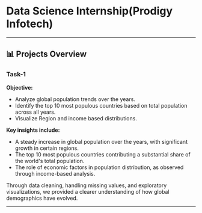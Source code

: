 # Data Science Internship(Prodigy Infotech) 


---
## 📊 Projects Overview 
### Task-1

**Objective:**
- Analyze global population trends over the years.
- Identify the top 10 most populous countries based on total population across all years.
- Visualize Region and income based distributions.
  

**Key insights include:**

- A steady increase in global population over the years, with significant growth in certain regions.
- The top 10 most populous countries contributing a substantial share of the world's total population.
- The role of economic factors in population distribution, as observed through income-based analysis.


Through data cleaning, handling missing values, and exploratory visualizations, we provided a clearer understanding of how global demographics have evolved.


---
